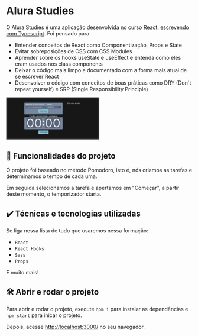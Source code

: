 # Alura Studies

O Alura Studies é uma aplicação desenvolvida no curso <a href="https://cursos.alura.com.br/course/react-modernizando-escrever-typescript" target="_blank">React: escrevendo com Typescript</a>. 
Foi pensado para:
- Entender conceitos de React como Componentização, Props e State
- Evitar sobreposições de CSS com CSS Modules
- Aprender sobre os hooks useState e useEffect e entenda como eles eram usados nos class components
- Deixar o código mais limpo e documentado com a forma mais atual de se escrever React
- Desenvolver o código com conceitos de boas práticas como DRY (Don't repeat yourself) e SRP (Single Responsibility Principle)

<img src="screenshot.jpeg" alt="Imagem do Alura Studies" width="50%">


## 🔨 Funcionalidades do projeto

O projeto foi baseado no método Pomodoro, isto é, nós criamos as tarefas e determinamos o tempo de cada uma.

Em seguida selecionamos a tarefa e apertamos em "Começar", a partir deste momento, o temporizador starta.

## ✔️ Técnicas e tecnologias utilizadas

Se liga nessa lista de tudo que usaremos nessa formação:

- `React`
- `React Hooks`
- `Sass`
- `Props`

E muito mais!

## 🛠️ Abrir e rodar o projeto

Para abrir e rodar o projeto, execute `npm i` para instalar as dependências e `npm start` para inicar o projeto.

Depois, acesse <a href="http://localhost:3000/">http://localhost:3000/</a> no seu navegador.
